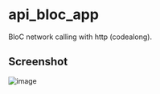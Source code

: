 # api_bloc_app

BloC network calling with http (codealong).

## Screenshot

![image](https://github.com/shuklansh/api_bloc_app/assets/89148178/c66787a5-8ca7-4b60-990b-0d6c4bf8ec1a)

